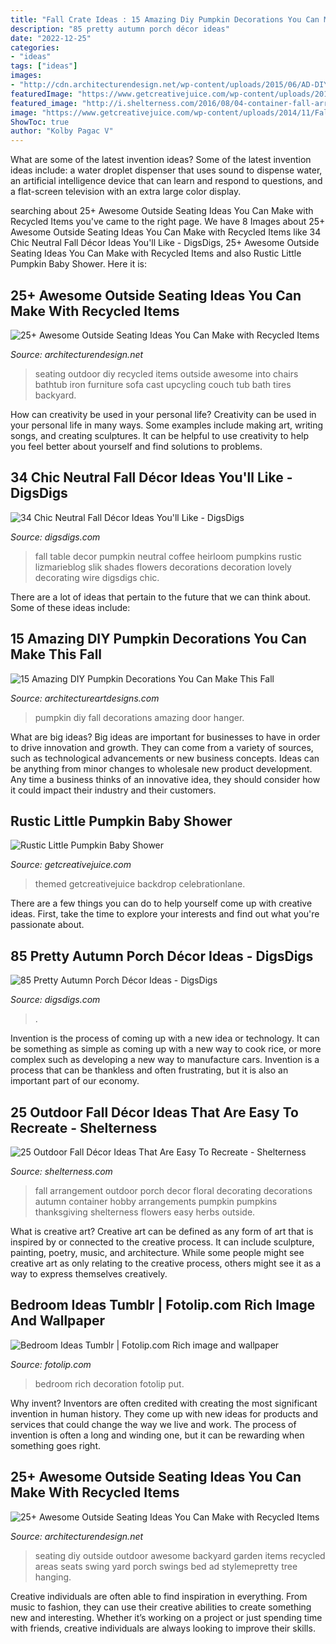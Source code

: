 ```yaml
---
title: "Fall Crate Ideas : 15 Amazing Diy Pumpkin Decorations You Can Make This Fall"
description: "85 pretty autumn porch décor ideas"
date: "2022-12-25"
categories:
- "ideas"
tags: ["ideas"]
images:
- "http://cdn.architecturendesign.net/wp-content/uploads/2015/06/AD-DIY-Outdoor-Seating-Ideas-5.jpg"
featuredImage: "https://www.getcreativejuice.com/wp-content/uploads/2014/11/FallLittlePumpkinBabyShower-56.jpg"
featured_image: "http://i.shelterness.com/2016/08/04-container-fall-arrangement-with-herbs-and-a-pumpkin.jpg"
image: "https://www.getcreativejuice.com/wp-content/uploads/2014/11/FallLittlePumpkinBabyShower-56.jpg"
ShowToc: true
author: "Kolby Pagac V"
---
```



What are some of the latest invention ideas?
Some of the latest invention ideas include: a water droplet dispenser that uses sound to dispense water, an artificial intelligence device that can learn and respond to questions, and a flat-screen television with an extra large color display.

	

		
searching about 25+ Awesome Outside Seating Ideas You Can Make with Recycled Items you've came to the right page. We have 8 Images about 25+ Awesome Outside Seating Ideas You Can Make with Recycled Items like 34 Chic Neutral Fall Décor Ideas You&#039;ll Like - DigsDigs, 25+ Awesome Outside Seating Ideas You Can Make with Recycled Items and also Rustic Little Pumpkin Baby Shower. Here it is:
		
    
## 25+ Awesome Outside Seating Ideas You Can Make With Recycled Items

<img loading=lazy src="http://cdn.architecturendesign.net/wp-content/uploads/2015/06/AD-DIY-Outdoor-Seating-Ideas-7.jpg" onerror="this.onerror=null;this.src='https://tse2.mm.bing.net/th?id=OIP.YBqMrfFts2aEUIlVFJPkbgHaLH&amp;pid=15.1';" alt="25+ Awesome Outside Seating Ideas You Can Make with Recycled Items">

_Source: architecturendesign.net_

>seating outdoor diy recycled items outside awesome into chairs bathtub iron furniture sofa cast upcycling couch tub bath tires backyard. 

	

How can creativity be used in your personal life?
Creativity can be used in your personal life in many ways. Some examples include making art, writing songs, and creating sculptures. It can be helpful to use creativity to help you feel better about yourself and find solutions to problems.

    
## 34 Chic Neutral Fall Décor Ideas You&#039;ll Like - DigsDigs

<img loading=lazy src="https://www.digsdigs.com/photos/2016/09/17-heirloom-pumpkins-in-shades-of-green-and-slik-flowers.jpg" onerror="this.onerror=null;this.src='https://tse2.mm.bing.net/th?id=OIP.CXZdo7OKw6ISMqNb1pvB5gHaLF&amp;pid=15.1';" alt="34 Chic Neutral Fall Décor Ideas You&#039;ll Like - DigsDigs">

_Source: digsdigs.com_

>fall table decor pumpkin neutral coffee heirloom pumpkins rustic lizmarieblog slik shades flowers decorations decoration lovely decorating wire digsdigs chic. 

	

There are a lot of ideas that pertain to the future that we can think about. Some of these ideas include: 

    
## 15 Amazing DIY Pumpkin Decorations You Can Make This Fall

<img loading=lazy src="https://www.architectureartdesigns.com/wp-content/uploads/2016/10/15-Amazing-DIY-Pumpkin-Decorations-You-Can-Make-This-Fall-10.jpg" onerror="this.onerror=null;this.src='https://tse3.mm.bing.net/th?id=OIP.Fnx2V2tkVR1wo3hTCc1OagHaMj&amp;pid=15.1';" alt="15 Amazing DIY Pumpkin Decorations You Can Make This Fall">

_Source: architectureartdesigns.com_

>pumpkin diy fall decorations amazing door hanger. 

	

What are big ideas?
Big ideas are important for businesses to have in order to drive innovation and growth. They can come from a variety of sources, such as technological advancements or new business concepts. Ideas can be anything from minor changes to wholesale new product development. Any time a business thinks of an innovative idea, they should consider how it could impact their industry and their customers.

    
## Rustic Little Pumpkin Baby Shower

<img loading=lazy src="https://www.getcreativejuice.com/wp-content/uploads/2014/11/FallLittlePumpkinBabyShower-56.jpg" onerror="this.onerror=null;this.src='https://tse2.mm.bing.net/th?id=OIP.Te56pXO8-HBJAtSAZtkbEAHaJq&amp;pid=15.1';" alt="Rustic Little Pumpkin Baby Shower">

_Source: getcreativejuice.com_

>themed getcreativejuice backdrop celebrationlane. 

	

There are a few things you can do to help yourself come up with creative ideas. First, take the time to explore your interests and find out what you're passionate about.

    
## 85 Pretty Autumn Porch Décor Ideas - DigsDigs

<img loading=lazy src="https://www.digsdigs.com/photos/2013/08/60-pretty-autumn-porch-decor-ideas-17.jpg" onerror="this.onerror=null;this.src='https://tse1.mm.bing.net/th?id=OIP.cj9Fev5q3RBu8CK2IrQyHAHaLI&amp;pid=15.1';" alt="85 Pretty Autumn Porch Décor Ideas - DigsDigs">

_Source: digsdigs.com_

>. 

	

Invention is the process of coming up with a new idea or technology. It can be something as simple as coming up with a new way to cook rice, or more complex such as developing a new way to manufacture cars. Invention is a process that can be thankless and often frustrating, but it is also an important part of our economy.

    
## 25 Outdoor Fall Décor Ideas That Are Easy To Recreate - Shelterness

<img loading=lazy src="http://i.shelterness.com/2016/08/04-container-fall-arrangement-with-herbs-and-a-pumpkin.jpg" onerror="this.onerror=null;this.src='https://tse1.mm.bing.net/th?id=OIP.A7FEG3bjFxa-8SyLz9vn8wHaJ4&amp;pid=15.1';" alt="25 Outdoor Fall Décor Ideas That Are Easy To Recreate - Shelterness">

_Source: shelterness.com_

>fall arrangement outdoor porch decor floral decorating decorations autumn container hobby arrangements pumpkin pumpkins thanksgiving shelterness flowers easy herbs outside. 

	

What is creative art?
Creative art can be defined as any form of art that is inspired by or connected to the creative process. It can include sculpture, painting, poetry, music, and architecture. While some people might see creative art as only relating to the creative process, others might see it as a way to express themselves creatively.

    
## Bedroom Ideas Tumblr | Fotolip.com Rich Image And Wallpaper

<img loading=lazy src="http://www.fotolip.com/wp-content/uploads/2016/05/Bedroom-Ideas-Tumblr-1.jpg" onerror="this.onerror=null;this.src='https://tse4.mm.bing.net/th?id=OIP.bDsVazN_Wr7dMjz1JmJIaAHaFZ&amp;pid=15.1';" alt="Bedroom Ideas Tumblr | Fotolip.com Rich image and wallpaper">

_Source: fotolip.com_

>bedroom rich decoration fotolip put. 

	

Why invent?
Inventors are often credited with creating the most significant invention in human history. They come up with new ideas for products and services that could change the way we live and work. The process of invention is often a long and winding one, but it can be rewarding when something goes right.

    
## 25+ Awesome Outside Seating Ideas You Can Make With Recycled Items

<img loading=lazy src="http://cdn.architecturendesign.net/wp-content/uploads/2015/06/AD-DIY-Outdoor-Seating-Ideas-5.jpg" onerror="this.onerror=null;this.src='https://tse4.mm.bing.net/th?id=OIP.Mpm_Ad9ReCjFaRQHamHbIQHaLF&amp;pid=15.1';" alt="25+ Awesome Outside Seating Ideas You Can Make with Recycled Items">

_Source: architecturendesign.net_

>seating diy outside outdoor awesome backyard garden items recycled areas seats swing yard porch swings bed ad stylemepretty tree hanging. 

	

Creative individuals are often able to find inspiration in everything. From music to fashion, they can use their creative abilities to create something new and interesting. Whether it’s working on a project or just spending time with friends, creative individuals are always looking to improve their skills.


